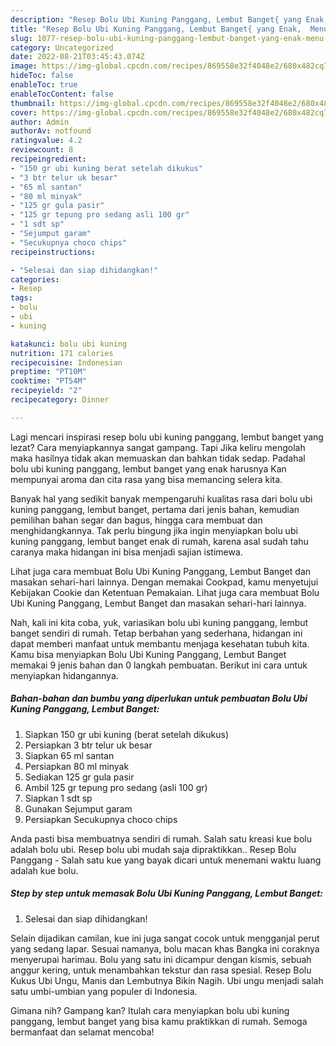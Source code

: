 ```yaml
---
description: "Resep Bolu Ubi Kuning Panggang, Lembut Banget{ yang Enak,  Menu Buat lebaran"
title: "Resep Bolu Ubi Kuning Panggang, Lembut Banget{ yang Enak,  Menu Buat lebaran"
slug: 1077-resep-bolu-ubi-kuning-panggang-lembut-banget-yang-enak-menu-buat-lebaran
category: Uncategorized
date: 2022-08-21T03:45:43.074Z
image: https://img-global.cpcdn.com/recipes/869558e32f4048e2/680x482cq70/bolu-ubi-kuning-panggang-lembut-banget-foto-resep-utama.jpg
hideToc: false
enableToc: true
enableTocContent: false
thumbnail: https://img-global.cpcdn.com/recipes/869558e32f4048e2/680x482cq70/bolu-ubi-kuning-panggang-lembut-banget-foto-resep-utama.jpg
cover: https://img-global.cpcdn.com/recipes/869558e32f4048e2/680x482cq70/bolu-ubi-kuning-panggang-lembut-banget-foto-resep-utama.jpg
author: Admin
authorAv: notfound
ratingvalue: 4.2
reviewcount: 8
recipeingredient:
- "150 gr ubi kuning berat setelah dikukus"
- "3 btr telur uk besar"
- "65 ml santan"
- "80 ml minyak"
- "125 gr gula pasir"
- "125 gr tepung pro sedang asli 100 gr"
- "1 sdt sp"
- "Sejumput garam"
- "Secukupnya choco chips"
recipeinstructions:

- "Selesai dan siap dihidangkan!"
categories:
- Resep
tags:
- bolu
- ubi
- kuning

katakunci: bolu ubi kuning 
nutrition: 171 calories
recipecuisine: Indonesian
preptime: "PT10M"
cooktime: "PT54M"
recipeyield: "2"
recipecategory: Dinner

---
```



Lagi mencari inspirasi resep bolu ubi kuning panggang, lembut banget yang lezat? Cara menyiapkannya sangat gampang. Tapi Jika keliru mengolah maka hasilnya tidak akan memuaskan dan bahkan tidak sedap. Padahal bolu ubi kuning panggang, lembut banget yang enak harusnya Kan mempunyai aroma dan cita rasa yang bisa memancing selera kita.


Banyak hal yang sedikit banyak mempengaruhi kualitas rasa dari bolu ubi kuning panggang, lembut banget, pertama dari jenis bahan, kemudian pemilihan bahan segar dan bagus, hingga cara membuat dan menghidangkannya. Tak perlu bingung jika ingin menyiapkan bolu ubi kuning panggang, lembut banget enak di rumah, karena asal sudah tahu caranya maka hidangan ini bisa menjadi sajian istimewa.

Lihat juga cara membuat Bolu Ubi Kuning Panggang, Lembut Banget dan masakan sehari-hari lainnya. Dengan memakai Cookpad, kamu menyetujui Kebijakan Cookie dan Ketentuan Pemakaian. Lihat juga cara membuat Bolu Ubi Kuning Panggang, Lembut Banget dan masakan sehari-hari lainnya.


Nah, kali ini kita coba, yuk, variasikan bolu ubi kuning panggang, lembut banget sendiri di rumah. Tetap berbahan yang sederhana, hidangan ini dapat memberi manfaat untuk membantu menjaga kesehatan tubuh kita. Kamu bisa menyiapkan Bolu Ubi Kuning Panggang, Lembut Banget memakai 9 jenis bahan dan 0 langkah pembuatan. Berikut ini cara untuk menyiapkan hidangannya.

<!--inarticleads1-->

##### Bahan-bahan dan bumbu yang diperlukan untuk pembuatan Bolu Ubi Kuning Panggang, Lembut Banget:

1. Siapkan 150 gr ubi kuning (berat setelah dikukus)
1. Persiapkan 3 btr telur uk besar
1. Siapkan 65 ml santan
1. Persiapkan 80 ml minyak
1. Sediakan 125 gr gula pasir
1. Ambil 125 gr tepung pro sedang (asli 100 gr)
1. Siapkan 1 sdt sp
1. Gunakan Sejumput garam
1. Persiapkan Secukupnya choco chips


Anda pasti bisa membuatnya sendiri di rumah. Salah satu kreasi kue bolu adalah bolu ubi. Resep bolu ubi mudah saja dipraktikkan.. Resep Bolu Panggang - Salah satu kue yang bayak dicari untuk menemani waktu luang adalah kue bolu. 

<!--inarticleads2-->

##### Step by step untuk memasak Bolu Ubi Kuning Panggang, Lembut Banget:


1. Selesai dan siap dihidangkan!

Selain dijadikan camilan, kue ini juga sangat cocok untuk mengganjal perut yang sedang lapar. Sesuai namanya, bolu macan khas Bangka ini coraknya menyerupai harimau. Bolu yang satu ini dicampur dengan kismis, sebuah anggur kering, untuk menambahkan tekstur dan rasa spesial. Resep Bolu Kukus Ubi Ungu, Manis dan Lembutnya Bikin Nagih. Ubi ungu menjadi salah satu umbi-umbian yang populer di Indonesia. 

Gimana nih? Gampang kan? Itulah cara menyiapkan bolu ubi kuning panggang, lembut banget yang bisa kamu praktikkan di rumah. Semoga bermanfaat dan selamat mencoba!
